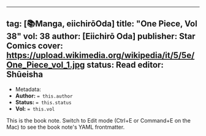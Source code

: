 
---
tag: [📚Manga, eiichirōOda]
title: "One Piece, Vol 38"
vol: 38
author: [Eiichirō Oda]
publisher: Star Comics
cover: https://upload.wikimedia.org/wikipedia/it/5/5e/One_Piece_vol_1.jpg
status: Read
editor: Shūeisha
---


- Metadata:
- **Author:** `= this.author`
- **Status:** `= this.status`
- **Vol:** `= this.vol`

This is the book note. Switch to Edit mode (Ctrl+E or Command+E on the Mac) to see the book note's YAML frontmatter.

